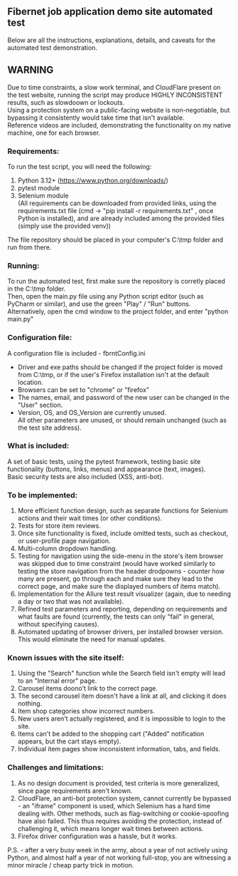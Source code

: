 ## Fibernet job application demo site automated test
Below are all the instructions, explanations, details, and caveats for the automated test demonstration.  

## WARNING
Due to time constraints, a slow work terminal, and CloudFlare present on the test website, running the script may produce HIGHLY INCONSISTENT results, such as slowdoown or lockouts.  
Using a protection system on a public-facing website is non-negotiable, but bypassing it consistently would take time that isn't available.  
Reference videos are included, demonstrating the functionality on my native machine, one for each browser.  

### Requirements:
To run the test script, you will need the following:  
1. Python 3.12+ (https://www.python.org/downloads/)  
2. pytest module  
3. Selenium module  
(All requirements can be downloaded from provided links, using the requirements.txt file (cmd -> "pip install -r requirements.txt" , once Python is installed), and are already included among the provided files (simply use the provided venv))  

The file repository should be placed in your computer's C:\tmp folder and run from there.

### Running:
To run the automated test, first make sure the repository is corretly placed in the C:\tmp folder.  
Then, open the main.py file using any Python script editor (such as PyCharm or similar), and use the green "Play" / "Run" buttons.  
Alternatively, open the cmd window to the project folder, and enter "python main.py"  

### Configuration file:
A configuration file is included - fbrntConfig.ini  
- Driver and exe paths should be changed if the project folder is moved from C:\tmp, or if the user's Firefox installation isn't at the default location.  
- Browsers can be set to "chrome" or "firefox"  
- The names, email, and password of the new user can be changed in the "User" section.  
- Version, OS, and OS_Version are currently unused.  
All other parameters are unused, or should remain unchanged (such as the test site address).  

### What is included:
A set of basic tests, using the pytest framework, testing basic site functionality (buttons, links, menus) and appearance (text, images).  
Basic security tests are also included (XSS, anti-bot).   

### To be implemented:
1. More efficient function design, such as separate functions for Selenium actions and their wait times (or other conditions).  
2. Tests for store item reviews.  
3. Once site functionality is fixed, include omitted tests, such as checkout, or user-profile page navigation.  
4. Multi-column dropdown handling.  
5. Testing for navigation using the side-menu in the store's item browser was skipped due to time constraint (would have worked similarly to testing the store navigation from the header drodpowns - counter how many are present, go through each and make sure they lead to the correct page, and make sure the displayed numbers of items match).   
6. Implementation for the Allure test result visualizer (again, due to needing a day or two that was not available).  
7. Refined test parameters and reporting, depending on requirements and what faults are found (currently, the tests can only "fail" in general, without specifying causes).  
8. Automated updating of browser drivers, per installed browser version. This would eliminate the need for manual updates.  

### Known issues with the site itself:
1. Using the "Search" function while the Search field isn't empty will lead to an "Internal error" page.  
2. Carousel items doono't link to the correct page.  
3. The second carousel item doesn't have a link at all, and clicking it does nothing.  
4. Item shop categories show incorrect numbers.  
5. New users aren't actually registered, and it is impossible to login to the site.  
6. Items can't be added to the shopping cart ("Added" notification appears, but the cart stays empty).  
7. Individual item pages show inconsistent information, tabs, and fields.  

### Challenges and limitations:
1. As no design document is provided, test criteria is more generalized, since page requirements aren't known.  
2. CloudFlare, an anti-bot protection system, cannot currently be bypassed - an "iframe" component is used, which Selenium has a hard time dealing with. Other methods, such as flag-switching or cookie-spoofing have also failed. This thus requires avoiding the protection, instead of challenging it, which means longer wait times between actions.  
3. Firefox driver configuration was a hassle, but it works.  



P.S. - after a very busy week in the army, about a year of not actively using Python, and almost half a year of not working full-stop, you are witnessing a minor miracle / cheap party trick in motion.  

